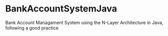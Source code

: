 # BankAccountSystemJava
Bank Account Managament System using the N-Layer Architecture in Java, following a good practice
